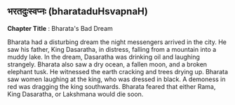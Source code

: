 ## भरतदुःस्वप्नः (bharataduHsvapnaH)
**Chapter Title** : Bharata's Bad Dream

Bharata had a disturbing dream the night messengers arrived in the city. He saw his father, King Dasaratha, in distress, falling from a mountain into a muddy lake. In the dream, Dasaratha was drinking oil and laughing strangely. Bharata also saw a dry ocean, a fallen moon, and a broken elephant tusk. He witnessed the earth cracking and trees drying up. Bharata saw women laughing at the king, who was dressed in black. A demoness in red was dragging the king southwards. Bharata feared that either Rama, King Dasaratha, or Lakshmana would die soon.